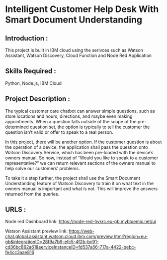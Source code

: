 # Intelligent Customer Help Desk With Smart Document Understanding

## Introduction :

This project is built in IBM cloud using the serivces such as Watson Assistant, Watson Discovery, Cloud Function and Node Red Application

## Skills Required :

Python, Node.js, IBM Cloud

## Project Description :

The typical customer care chatbot can answer simple questions, such as store locations and hours, directions, and maybe even making appointments. When a question falls outside of the scope of the pre-determined question set, the option is typically to tell the customer the question isn’t valid or offer to speak to a real person.

In this project, there will be another option. If the customer question is about the operation of a device, the application shall pass the question onto Watson Discovery Service, which has been pre-loaded with the device’s owners manual. So now, instead of “Would you like to speak to a customer representative?” we can return relevant sections of the owners manual to help solve our customers’ problems.

To take it a step further, the project shall use the Smart Document Understanding feature of Watson Discovery to train it on what text in the owners manual is important and what is not. This will improve the answers returned from the queries.

## URLS :

Node red Dashboard link: https://node-red-hvkrc.eu-gb.mybluemix.net/ui

Watson Assistant preview link: https://web-chat.global.assistant.watson.cloud.ibm.com/preview.html?region=eu-gb&integrationID=28f9a7b9-efc5-4f2b-bc91-cd36bc862a61&serviceInstanceID=fd537a56-717a-4422-bebc-fe4cc3aae816

